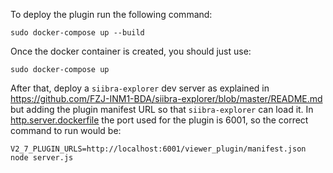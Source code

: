 To deploy the plugin run the following command:
```
sudo docker-compose up --build
```
Once the docker container is created, you should just use: 
```
sudo docker-compose up
```

After that, deploy a `siibra-explorer` dev server as explained in https://github.com/FZJ-INM1-BDA/siibra-explorer/blob/master/README.md but adding the plugin manifest URL so that `siibra-explorer` can load it. In [http.server.dockerfile](./http.server.dockerfile) the port used for the plugin is 6001, so the correct command to run would be:
```
V2_7_PLUGIN_URLS=http://localhost:6001/viewer_plugin/manifest.json node server.js
```
